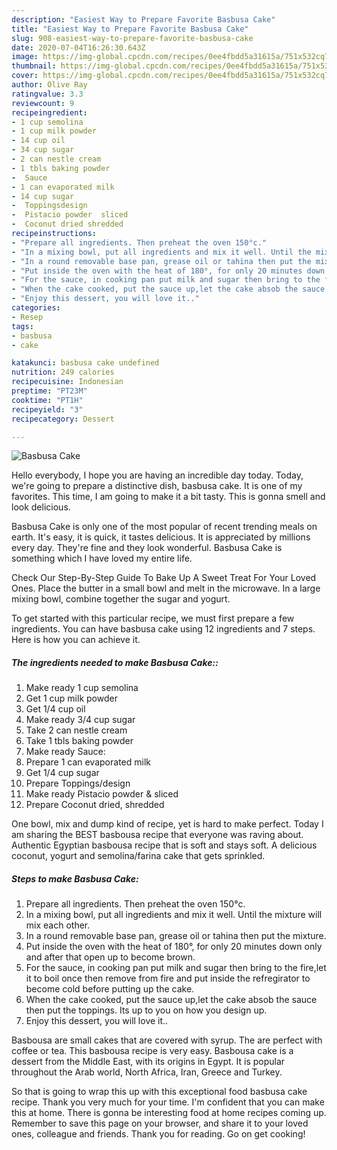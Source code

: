 ```yaml
---
description: "Easiest Way to Prepare Favorite Basbusa Cake"
title: "Easiest Way to Prepare Favorite Basbusa Cake"
slug: 908-easiest-way-to-prepare-favorite-basbusa-cake
date: 2020-07-04T16:26:30.643Z
image: https://img-global.cpcdn.com/recipes/0ee4fbdd5a31615a/751x532cq70/basbusa-cake-recipe-main-photo.jpg
thumbnail: https://img-global.cpcdn.com/recipes/0ee4fbdd5a31615a/751x532cq70/basbusa-cake-recipe-main-photo.jpg
cover: https://img-global.cpcdn.com/recipes/0ee4fbdd5a31615a/751x532cq70/basbusa-cake-recipe-main-photo.jpg
author: Olive Ray
ratingvalue: 3.3
reviewcount: 9
recipeingredient:
- 1 cup semolina
- 1 cup milk powder
- 14 cup oil
- 34 cup sugar
- 2 can nestle cream
- 1 tbls baking powder
-  Sauce
- 1 can evaporated milk
- 14 cup sugar
-  Toppingsdesign
-  Pistacio powder  sliced
-  Coconut dried shredded
recipeinstructions:
- "Prepare all ingredients. Then preheat the oven 150°c."
- "In a mixing bowl, put all ingredients and mix it well. Until the mixture will mix each other."
- "In a round removable base pan, grease oil or tahina then put the mixture."
- "Put inside the oven with the heat of 180°, for only 20 minutes down only and after that open up to become brown."
- "For the sauce, in cooking pan put milk and sugar then bring to the fire,let it to boil once then remove from fire and put inside the refregirator to become cold before putting up the cake."
- "When the cake cooked, put the sauce up,let the cake absob the sauce then put the toppings. Its up to you on how you design up."
- "Enjoy this dessert, you will love it.."
categories:
- Resep
tags:
- basbusa
- cake

katakunci: basbusa cake undefined
nutrition: 249 calories
recipecuisine: Indonesian
preptime: "PT23M"
cooktime: "PT1H"
recipeyield: "3"
recipecategory: Dessert

---
```



![Basbusa Cake](https://img-global.cpcdn.com/recipes/0ee4fbdd5a31615a/751x532cq70/basbusa-cake-recipe-main-photo.jpg)

Hello everybody, I hope you are having an incredible day today. Today, we're going to prepare a distinctive dish, basbusa cake. It is one of my favorites. This time, I am going to make it a bit tasty. This is gonna smell and look delicious.

Basbusa Cake is only one of the most popular of recent trending meals on earth. It's easy, it is quick, it tastes delicious. It is appreciated by millions every day. They're fine and they look wonderful. Basbusa Cake is something which I have loved my entire life.

Check Our Step-By-Step Guide To Bake Up A Sweet Treat For Your Loved Ones. Place the butter in a small bowl and melt in the microwave. In a large mixing bowl, combine together the sugar and yogurt.


To get started with this particular recipe, we must first prepare a few ingredients. You can have basbusa cake using 12 ingredients and 7 steps. Here is how you can achieve it.

##### The ingredients needed to make Basbusa Cake::

1. Make ready 1 cup semolina
1. Get 1 cup milk powder
1. Get 1/4 cup oil
1. Make ready 3/4 cup sugar
1. Take 2 can nestle cream
1. Take 1 tbls baking powder
1. Make ready  Sauce:
1. Prepare 1 can evaporated milk
1. Get 1/4 cup sugar
1. Prepare  Toppings/design
1. Make ready  Pistacio powder &amp; sliced
1. Prepare  Coconut dried, shredded


One bowl, mix and dump kind of recipe, yet is hard to make perfect. Today I am sharing the BEST basbousa recipe that everyone was raving about. Authentic Egyptian basbousa recipe that is soft and stays soft. A delicious coconut, yogurt and semolina/farina cake that gets sprinkled. 

##### Steps to make Basbusa Cake:

1. Prepare all ingredients. Then preheat the oven 150°c.
1. In a mixing bowl, put all ingredients and mix it well. Until the mixture will mix each other.
1. In a round removable base pan, grease oil or tahina then put the mixture.
1. Put inside the oven with the heat of 180°, for only 20 minutes down only and after that open up to become brown.
1. For the sauce, in cooking pan put milk and sugar then bring to the fire,let it to boil once then remove from fire and put inside the refregirator to become cold before putting up the cake.
1. When the cake cooked, put the sauce up,let the cake absob the sauce then put the toppings. Its up to you on how you design up.
1. Enjoy this dessert, you will love it..


Basbousa are small cakes that are covered with syrup. The are perfect with coffee or tea. This basbousa recipe is very easy. Basbousa cake is a dessert from the Middle East, with its origins in Egypt. It is popular throughout the Arab world, North Africa, Iran, Greece and Turkey. 

So that is going to wrap this up with this exceptional food basbusa cake recipe. Thank you very much for your time. I'm confident that you can make this at home. There is gonna be interesting food at home recipes coming up. Remember to save this page on your browser, and share it to your loved ones, colleague and friends. Thank you for reading. Go on get cooking!
